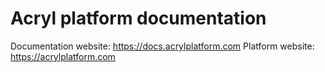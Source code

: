 # Acryl platform documentation

Documentation website: https://docs.acrylplatform.com
Platform website: https://acrylplatform.com
